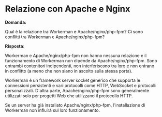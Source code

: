# Relazione con Apache e Nginx

**Domanda:**

Qual è la relazione tra Workerman e Apache/nginx/php-fpm? Ci sono conflitti tra Workerman e Apache/nginx/php-fpm?

**Risposta:**

Workerman e Apache/nginx/php-fpm non hanno nessuna relazione e il funzionamento di Workerman non dipende da Apache/nginx/php-fpm. Sono entrambi contenitori indipendenti, non interferiscono tra loro e non entrano in conflitto (a meno che non siano in ascolto sulla stessa porta).

Workerman è un framework server socket generico che supporta le connessioni persistenti e vari protocolli come HTTP, WebSocket e protocolli personalizzati. D'altra parte, Apache/nginx/php-fpm sono generalmente utilizzati solo per progetti Web che utilizzano il protocollo HTTP.

Se un server ha già installato Apache/nginx/php-fpm, l'installazione di Workerman non influirà sul loro funzionamento.
